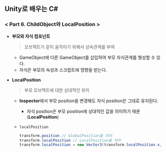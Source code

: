 ## Unity로 배우는 C#

### < Part 6. ChildObject와 LocalPosition >

- **부모와 자식 컴포넌트**

  > 오브젝트가 같이 움직이기 위해서 상속관계를 부여

  - GameObject에 다른 GameObject를 삽입하여 부모 자식관계를 형성할 수 있다.
  - 자식은 부모의 속성과 스크립트에 영향을 받는다.

- **LocalPosition**

  > 부모 오브젝트에 대한 상대적인 위치
  - **Inspector**에서 부모 position을 변경해도 자식 position은 그대로 유지된다.
  
    - 자식 position은 부모 position에 상대적인 값을 의미하기 때문 (**LocalPosition**)
  
  - `localPosition`
  
    ```c#
    transform.position // GlobalPosition을 의미
    transform.localPosition // LocalPosition을 의미
    transform.localPosition = new Vector3(transform.localPosition.x, 
    																			transform.localPosition.y, 
    																			transform.localPosition.z);
    ```